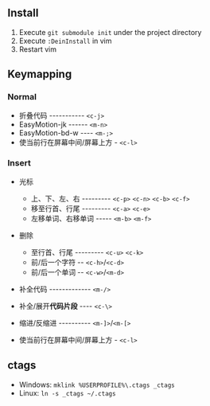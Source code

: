 
## Install

1. Execute `git submodule init` under the project directory
2. Execute `:DeinInstall` in vim
3. Restart vim

## Keymapping

### Normal

* 折叠代码 ----------- `<c-j>`
* EasyMotion-jk ------ `<m-n>`
* EasyMotion-bd-w ---- `<m-;>`
* 使当前行在屏幕中间/屏幕上方 - `<c-l>`

### Insert

* 光标
  - 上、下、左、右 --------- `<c-p>` `<c-n>` `<c-b>` `<c-f>`
  - 移至行首、行尾 --------- `<c-a>` `<c-e>`
  - 左移单词、右移单词 ----- `<m-b>` `<m-f>`
* 删除
  - 至行首、行尾 --------- `<c-u>` `<c-k>`
  - 前/后一个字符 -- `<c-h>`/`<c-d>`
  - 前/后一个单词 -- `<c-w>`/`<m-d>`

* 补全代码 ------------- `<m-/>`
* 补全/展开**代码片段** ---- `<c-\>`
* 缩进/反缩进 ---------- `<m-]>`/`<m-[>`
* 使当前行在屏幕中间/屏幕上方 - `<c-l>`

## ctags

* Windows: `mklink %USERPROFILE%\.ctags _ctags`
* Linux: `ln -s _ctags ~/.ctags`

